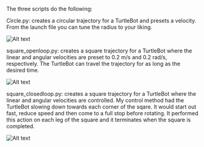 The three scripts do the following:

Circle.py: creates a circular trajectory for a TurtleBot and presets a velocity.  From the launch file you can tune the radius to your liking.

![Alt text](~/AuE893Spring21_RyanNguyen/catkin_ws/src/assignment2_ws/src/circle.png?raw=true "Circle")

square_openloop.py: creates a square trajectory for a TurtleBot where the linear and angular velocities are preset to 0.2 m/s and 0.2 rad/s, respectively. The TurtleBot can travel the trajectory for as long as the desired time.

![Alt text](~/AuE893Spring21_RyanNguyen/catkin_ws/src/assignment2_ws/src/square_open.pngraw=true "Open Loop square")

square_closedloop.py: creates a square trajectory for a TurtleBot where the linear and angular velocities are controlled. My control method had the TurtleBot slowing down towards each corner of the sqare. It would start out fast, reduce speed and then come to a full stop before rotating. It performed this action on each leg of the square and it terminates when the square is completed.

![Alt text](~/AuE893Spring21_RyanNguyen/catkin_ws/src/assignment2_ws/src/square_closd.png?raw=true "Closed Loop square")



